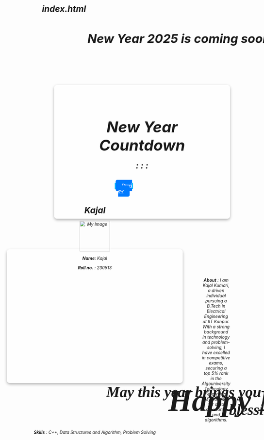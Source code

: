 # index.html
<!DOCTYPE html>
<html lang="en">
<head>
    <meta charset="UTF-8">
    <meta name="viewport" content="width=device-width, initial-scale=1.0">
    <title>Kajal</title>
    <link rel="stylesheet" href="style.css">
</head>
<body>
        <div class="whole">
            <h1 class="N1">New Year 2025 is coming soon, IIT Kanpur ka TEMPOHIGH HAI</h1>
            <div class="leftsidebar">
                <div>
                    <h1 class="N3">New Year Countdown</h1>
                    <div class="N2">
                        <span class="d1"id="days"></span>:
                        <span class="d2"id="hours"></span>:
                        <span class="d3"id="minutes"></span>:
                        <span class="d4"id="seconds"></span>
                    </div>
                    <div class="p1">
                    <a class="p2"  href="Happy_New.html">Preview</a>
                    </div>
                     </div>
        </div>
        <div class="rightsidebar">
            <h1 class="c1">Kajal</h1>
            <img src="Screenshot 2023-11-02 231857.png" alt="My Image" width="100" height="100">
            <div id="Kajal">
                <div>
                    <p class="c2"><b>Name</b>: Kajal</p>
                    <p class="c3"><b>Roll no.</b> : 230513</p>
                    <p class="c4"><b>About</b> : I am Kajal Kumari, a driven individual pursuing a B.Tech in Electrical Engineering at IIT Kanpur.
                   With a strong background in technology and problem-solving, I have excelled in competitive exams, securing a top 5% rank in the Algouniversity Technology Fellowship.
                    My passion for data structures and algorithms.</p>
                    <p><b>Skills</b> : C++, Data Structures and Algorithm, Problem Solving</p>
                </div>
            </div>
        </div>
    </div>
    <script src="script.js"></script>
</body>
</html>
<!DOCTYPE html>
<html lang="en">
<head>
    <meta charset="UTF-8">
    <meta name="viewport" content="width=device-width, initial-scale=1.0">
    <title>Kajal</title>
    <link rel="stylesheet" href="style.css">
</head>
<body class="bg">
    <h1 class="c5">Happy New Year</h1>
    <h2 class="c6">May this year brings you a lot of happiness and blessing</h2>
</body>
</html>
<style>
.leftsidebar{
    margin-top: 100px;margin-left: 40px;
    background-color: rgba(255, 255, 255, 0.8);
    padding: 20px 40px;
    border-radius: 10px;
    box-shadow: 0 4px 10px rgba(0, 0, 0, 0.3);
    text-align: center;
    width: 500px; 
    height: 400px;
    display: flex; 
    flex-direction: column; 
    justify-content: center; 
    align-items: center;
    float: left;
}
.rightsidebar{
    margin-top: 100px;margin-right: 40px;
    background-color: rgba(255, 255, 255, 0.8);
    padding: 20px 40px;
    border-radius: 10px;
    box-shadow: 0 4px 10px rgba(0, 0, 0, 0.3);
    text-align: center;
    width: 500px;
    height: 400px; 
    display: flex; 
    flex-direction: column;
    justify-content: center; 
    align-items: center; 
    float: right;
    }
body{
    font-style: oblique;font-display:calc();
    background-image: url('b2.png'); 
        background-size: cover;
        background-repeat: no-repeat;
        background-position: center;
}
.N1{
    margin-left: 150px;font-size: 40px;width: 1250px;height: 50px;background-image:url('b3.png');border-radius: 50%;
}
.N2{
    font-size: 28px;font-weight: bold;color: #222;margin-bottom: 20px;
}
.N3{
    margin-top: 60px;margin-bottom: 20px; font-size:50px;
}
.p1{
    margin-top: 40px;margin-bottom: 50px;margin-left:160px;width: 60px; height:20px;background-color:rgb(0, 191, 255); text-align:center;font-family:Georgia, 'Times New Roman', Times, serif;
}
.p2{
    background-color: #007BFF;color: white;border: none; padding: 10px 20px;font-size: 16px;font-weight: bold;border-radius: 5px;cursor: pointer;
}
.d1{
    font-family: 'Segoe UI', Tahoma, Geneva, Verdana, sans-serif;font-size:larger;
}
.d2{
    font-family: 'Segoe UI', Tahoma, Geneva, Verdana, sans-serif;font-size:larger;
}
.d3{
    font-family: 'Segoe UI', Tahoma, Geneva, Verdana, sans-serif;font-size:larger;
}
.d4{
    font-family: 'Segoe UI', Tahoma, Geneva, Verdana, sans-serif;font-size:larger;padding-bottom:20px
}
.c1{
    margin-left: 1px;
}
.c2{
    text-align: center;
}
.c3{
    text-align: center;
}
.c4{
    margin-left:800; padding: 10px; text-align: center;
}
.c5{
    margin-top: 220px;margin-bottom: 200px;margin-left:260px;margin-right:60px;font-size:100px;font-style: oblique;font-display:calc();width: 1000px; height:20px; text-align:center;font-family:Georgia, 'Times New Roman', Times, serif;
}
.c6{
    margin-top: 100px;margin-bottom: 500px;margin-left:200px;margin-right:60px;font-size:50px;width: 1000px;font-style: oblique;font-display:calc();; height:20px; text-align:center;font-family:Georgia, 'Times New Roman', Times, serif;
}
.bg{
            background-image: url('background.png'); 
            background-size: cover;
            background-repeat: no-repeat;
            background-position: center;
}
</style>
<scr
const newYearDate = new Date("Jan 1, 2025 00:00:00").getTime();
function updateCountdown() {
const now = new Date().getTime();
const distance = newYearDate - now;
const days = Math.floor(distance / (1000 * 60 * 60 * 24));
const hours = Math.floor((distance % (1000 * 60 * 60 * 24)) / (1000 * 60 * 60));
   const minutes = Math.floor((distance % (1000 * 60 * 60)) / (1000 * 60));
    const seconds = Math.floor((distance % (1000 * 60)) / 1000);
    document.getElementById("days").innerHTML = days;
    document.getElementById("hours").innerHTML = hours;
    document.getElementById("minutes").innerHTML = minutes;
    document.getElementById("seconds").innerHTML = seconds;
if (distance <= 0) {
        clearInterval(interval);
        document.getElementById("countdown").innerHTML = "Happy New Year!";
        document.getElementById('Happy_New.html').click();
    }
}
const interval = setInterval(updateCountdown, 1000);
updateCountdown();ipt>  
</script>
